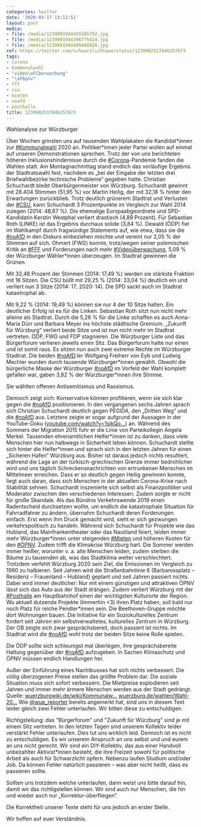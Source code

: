 ```yaml
---
categories: twitter
date: '2020-03-17 13:12:51'
layout: post
media:
- file: /media/1239901944455585792.jpg
- file: /media/1239901944396775424.jpg
- file: /media/1239901944409468928.jpg
ref: https://twitter.com/schwarzlichtwue/status/1239902517846257673
tags:
- corona
- kommunalwahl
- "video\xFCberwachung"
- "\xF6pnv"
- fff
- csu
- mieten
- noafd
- posthalle
title: 1239902517846257673
---
```

Wahlanalyse zur Würzburger 

Über Wochen grinsten uns auf tausenden Wahlplakaten die Kandidat\*innen zur [#Kommunalwahl](/t/kommunalwahl) 2020 an. Politiker\*innen jeder Partei wollen auf einmal auf unseren Demonstrationen sprechen. 
Trotz der von uns berichteten höheren Inklusionshindernisse durch die [#Corona](/t/corona)-Pandemie fanden die Wahlen statt.
Am Montagnachmittag stand endlich das vorläufige Ergebnis der Stadtratswahl fest, nachdem es „bei der Eingabe der letzten drei Briefwahlbezirke technische Probleme“ gegeben hatte.
Christian Schuchardt bleibt Oberbürgermeister von Würzburg. Schuchardt gewinnt mit 28.404 Stimmen (51,95 %) vor Martin Heilig, der mit 32,18 % hinter den Erwartungen zurückblieb.
Trotz deutlich grünerem Stadtrat und Verlusten der [#CSU](/t/csu), kann Schuchardt 3 Prozentpunkte im Vergleich zur Wahl 2014 zulegen (2014: 48,67 %).
Die ehemalige Europaabgeordnete und SPD-Kandidatin Kerstin Westphal verliert drastisch (4,89 Prozent). Für Sebastian Roth (LINKE) ist das Ergebnis durchaus solide (3,84 %).
Dewald (ÖDP) fiel im Wahlkampf durch fragwürdige Statements auf, wie etwa, dass sie die [#noAfD](/t/noafd) in den Diskurs einbeziehen möchte und vereint nur 2,05 % der Stimmen auf sich.
Ohmert (FWG) konnte, trotz/wegen seiner polemischen Kritik an [#FFF](/t/fff) und Forderungen nach mehr [#Videoüberwachung](/t/videoüberwachung), 5,09 % der Würzburger Wähler\*innen überzeugen.
Im Stadtrat gewinnen die Grünen.



Mit 32,48 Prozent der Stimmen (2014: 17,49 %) werden sie stärkste Fraktion mit 16 Sitzen. Die CSU büßt mit 29,25 % (2014: 33,04 %) deutlich ein und verliert nun 3 Sitze (2014: 17; 2020: 14).
Die SPD sackt auch im Stadtrat katastrophal ab.



Mit 9,22 % (2014: 19,49 %) können sie nur 4 der 10 Sitze halten. Ein deutlicher Erfolg ist es für die Linken. Sebastian Roth sitzt nun nicht mehr alleine als Stadtrat.
Durch die 5,26 % für die Linke schaffen es auch Anna-Maria Dürr und Barbara Meyer ins höchste städtische Gremium. „Zukunft für Würzburg“ verliert beide Sitze und ist nun nicht mehr im Stadtrat vertreten. ÖDP, FWG und FDP stagnieren.
Die Würzburger Liste und das Bürgerforum verlieren jeweils einen Sitz. Das Bürgerforum hatte nur einen und ist somit raus.
Es sitzen nun auch zwei extreme Rechte im Würzburger Stadtrat. Die beiden [#noAfD](/t/noafd).ler Wolfgang Freiherr von Eyb und Ludwig Mechler wurden durch tausende Würzburger\*innen gewählt. Obwohl die bürgerliche Maske der Würzburger [#noAfD](/t/noafd) im Vorfeld der Wahl komplett gefallen war, 
 gaben 3,82 % der Würzburger\*innen ihre Stimme.



Sie wählten offenen Antisemitismus und Rassismus. 



Dennoch zeigt sich: Konservative können profitieren, wenn sie sich klar gegen die [#noAfD](/t/noafd) positionieren.
In den vergangenen sechs Jahren sprach sich Christian Schuchardt deutlich gegen PEGIDA, den „Dritten Weg“ und die [#noAfD](/t/noafd) aus. Letztere zeigte er sogar aufgrund der Aussagen in der YouTube-Doku ([youtube.com/watch?v=1sikQo…](https://www.youtube.com/watch?v=1sikQo0KKCc)) an.
Während des Sommers der Migration 2015 fuhr er die Linie von Parteikollegin Angela Merkel. Tausenden ehrenamtlichen Helfer\*innen ist zu danken, dass viele Menschen hier nun halbwegs in Sicherheit leben können.
Schuchardt stellte sich hinter die Helfer\*innen und sprach sich in den letzten Jahren für einen „Sicheren Hafen“ Würzburg aus.
Bisher ist daraus jedoch nichts resultiert, während die Lage an der türkisch-griechischen Grenze immer bedrohlicher wird und uns täglich Schreckensnachrichten von ertrunkenen Menschen im Mittelmeer erreichen.
Dass er so deutlich gegen Heilig gewinnen konnte, liegt auch daran, dass sich Menschen in der aktuellen Corona-Krise nach Stabilität sehnen. Schuchardt inszenierte sich selbst als Finanzpolitiker und Moderator zwischen den verschiedenen Interessen.
Zudem sorgte er nicht für große Skandale. Als das Bündnis Verkehrswende 2019 einen Radentscheid durchsetzen wollte, um endlich die katastrophale Situation für Fahrradfahrer zu ändern, übernahm Schuchardt deren Forderungen einfach.
Erst wenn ihm Druck gemacht wird, sieht er sich gezwungen verkehrspolitisch zu handeln.
Während sich Schuchardt für Projekte wie das Hubland, das Mainfrankentheater oder das Nautiland feiert, leiden immer mehr Würzburger\*innen unter steigenden [#Mieten](/t/mieten) und höheren Kosten für den [#ÖPNV](/t/öpnv). Zudem trifft die Klimakrise Würzburg hart.
Die Sommer werden immer heißer, worunter v. a. alte Menschen leiden, zudem sterben die Bäume zu tausenden ab, was das Stadtklima weiter verschlechtert. Trotzdem verfehlt Würzburg 2020 sein Ziel, die Emissionen im Vergleich zu 1990 zu halbieren.
Seit Jahren wird die Straßenbahnlinie 6 (Barbarossplatz – Residenz – Frauenland – Hubland) geplant und seit Jahren passiert nichts. Dabei wird immer deutlicher: Nur mit einem günstigen und attraktiven ÖPNV lässt sich das Auto aus der Stadt drängen.
Zudem verliert Würzburg mit der [#Posthalle](/t/posthalle) am Hauptbahnhof einen der wichtigsten Kulturorte der Region. Wo aktuell dutzende Projekte (Immerhin &lt;3) ihren Platz haben, soll bald nur noch Platz für reiche Pendler\*innen sein. Die Beethoven-Gruppe möchte dort Wohnungen bauen.
Die Initiative für ein Soziokulturelles Zentrum fordert seit Jahren ein selbstverwaltetes, kulturelles Zentrum in Würzburg. Der OB zeigte sich zwar gesprächsbereit, doch passiert ist nichts.
Im Stadtrat wird die [#noAfD](/t/noafd) wohl trotz der beiden Sitze keine Rolle spielen.



Die ÖDP sollte sich schleunigst mal überlegen, ihre gesprächsbereite Haltung gegenüber der [#noAfD](/t/noafd) aufzugeben.
In Sachen Klimaschutz und ÖPNV müssen endlich Handlungen her.



Außer der Einführung eines Nachtbusses hat sich nichts verbessert.
Die völlig überzogenen Preise stellen das größte Problem dar. Die soziale Situation muss sich sofort verbessern. Die Mietpreise explodieren seit Jahren und immer mehr ärmere Menschen werden aus der Stadt gedrängt.
Quelle: [wuerzburgwiki.de/wiki/Kommunalw…](https://wuerzburgwiki.de/wiki/Kommunalwahl_2014) [wuerzburg.de/wahlen/Wahl-20…](https://www.wuerzburg.de/wahlen/Wahl-2020-03-15/09663000/html5/)
Wie [@wue_reporter](https://twitter.com/wue_reporter) bereits angemerkt hat, sind uns in diesem Text leider gleich zwei Fehler unterlaufen. Wir bitten diese zu entschuldigen. 

Richtigstellung: das "Bürgerforum" und "Zukunft für Würzburg" sind je mit einem Sitz vertreten.
In den letzten Tagen sind unserem Kollektiv leider verstärkt Fehler unterlaufen. Dies tut uns wirklich leid. Dennoch ist es nicht zu entschuldigen. Es wir unserem Anspruch an uns selbst und und eurem an uns nicht gerecht.
Wir sind ein DIY-Kollektiv, das aus einer Handvoll unbezahlter Aktivist\*innen besteht, die ihre Freizeit sowohl für politische Arbeit als auch für Schwarzlicht opfern. Nebenzu laufen Studium und/oder Job.
Da können Fehler natürlich passieren – was aber nicht heißt, dass es passieren sollte.

Sollten uns trotzdem welche unterlaufen, dann weist uns bitte darauf hin, damit wir das richtigstellen können.
Wir sind auch nur Menschen, die hin und wieder auch nur „Korrektur-überfliegen“.

Die Korrektheit unserer Texte steht für uns jedoch an erster Stelle. 

Wir hoffen auf euer Verständnis.